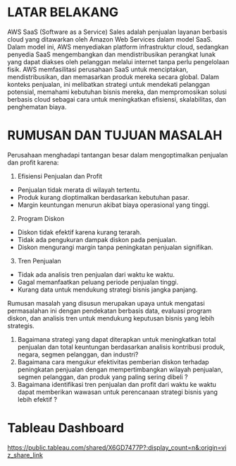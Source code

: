 # **LATAR BELAKANG**
AWS SaaS (Software as a Service) Sales adalah penjualan layanan berbasis cloud yang ditawarkan oleh Amazon Web Services dalam model SaaS. Dalam model ini, AWS menyediakan platform infrastruktur cloud, sedangkan penyedia SaaS mengembangkan dan mendistribusikan perangkat lunak yang dapat diakses oleh pelanggan melalui internet tanpa perlu pengelolaan fisik.
AWS memfasilitasi perusahaan SaaS untuk menciptakan, mendistribusikan, dan memasarkan produk mereka secara global. Dalam konteks penjualan, ini melibatkan strategi untuk mendekati pelanggan potensial, memahami kebutuhan bisnis mereka, dan mempromosikan solusi berbasis cloud sebagai cara untuk meningkatkan efisiensi, skalabilitas, dan penghematan biaya.

# **RUMUSAN DAN TUJUAN MASALAH**
Perusahaan menghadapi tantangan besar dalam mengoptimalkan penjualan dan profit karena:
1. Efisiensi Penjualan dan Profit
- Penjualan tidak merata di wilayah tertentu.
- Produk kurang dioptimalkan berdasarkan kebutuhan pasar.
- Margin keuntungan menurun akibat biaya operasional yang tinggi.

2. Program Diskon
- Diskon tidak efektif karena kurang terarah.
- Tidak ada pengukuran dampak diskon pada penjualan.
- Diskon mengurangi margin tanpa peningkatan penjualan signifikan.

3. Tren Penjualan
- Tidak ada analisis tren penjualan dari waktu ke waktu.
- Gagal memanfaatkan peluang periode penjualan tinggi.
- Kurang data untuk mendukung strategi bisnis jangka panjang.

Rumusan masalah yang disusun merupakan upaya untuk mengatasi permasalahan ini dengan pendekatan berbasis data, evaluasi program diskon, dan analisis tren untuk mendukung keputusan bisnis yang lebih strategis.

1. Bagaimana strategi yang dapat diterapkan untuk meningkatkan total penjualan dan total keuntungan berdasarkan analisis kontribusi produk, negara, segmen pelanggan, dan industri?
3. Bagaimana cara mengukur efektivitas pemberian diskon terhadap peningkatan penjualan dengan mempertimbangkan wilayah penjualan, segmen pelanggan, dan produk yang paling sering dibeli ?
4. Bagaimana identifikasi tren penjualan dan profit dari waktu ke waktu dapat memberikan wawasan untuk perencanaan strategi bisnis yang lebih efektif ?

# **Tableau Dashboard**
https://public.tableau.com/shared/X6GD7477P?:display_count=n&:origin=viz_share_link
